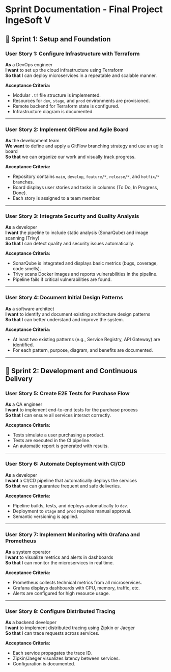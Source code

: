 # Sprint Documentation - Final Project IngeSoft V

## 🧩 Sprint 1: Setup and Foundation

### User Story 1: Configure Infrastructure with Terraform
**As** a DevOps engineer  
**I want** to set up the cloud infrastructure using Terraform  
**So that** I can deploy microservices in a repeatable and scalable manner.

**Acceptance Criteria:**
- Modular `.tf` file structure is implemented.
- Resources for `dev`, `stage`, and `prod` environments are provisioned.
- Remote backend for Terraform state is configured.
- Infrastructure diagram is documented.

---

### User Story 2: Implement GitFlow and Agile Board
**As** the development team  
**We want** to define and apply a GitFlow branching strategy and use an agile board  
**So that** we can organize our work and visually track progress.

**Acceptance Criteria:**
- Repository contains `main`, `develop`, `feature/*`, `release/*`, and `hotfix/*` branches.
- Board displays user stories and tasks in columns (To Do, In Progress, Done).
- Each story is assigned to a team member.

---

### User Story 3: Integrate Security and Quality Analysis
**As** a developer  
**I want** the pipeline to include static analysis (SonarQube) and image scanning (Trivy)  
**So that** I can detect quality and security issues automatically.

**Acceptance Criteria:**
- SonarQube is integrated and displays basic metrics (bugs, coverage, code smells).
- Trivy scans Docker images and reports vulnerabilities in the pipeline.
- Pipeline fails if critical vulnerabilities are found.

---

### User Story 4: Document Initial Design Patterns
**As** a software architect  
**I want** to identify and document existing architecture design patterns  
**So that** I can better understand and improve the system.

**Acceptance Criteria:**
- At least two existing patterns (e.g., Service Registry, API Gateway) are identified.
- For each pattern, purpose, diagram, and benefits are documented.

---

## 🚀 Sprint 2: Development and Continuous Delivery

### User Story 5: Create E2E Tests for Purchase Flow
**As** a QA engineer  
**I want** to implement end-to-end tests for the purchase process  
**So that** I can ensure all services interact correctly.

**Acceptance Criteria:**
- Tests simulate a user purchasing a product.
- Tests are executed in the CI pipeline.
- An automatic report is generated with results.

---

### User Story 6: Automate Deployment with CI/CD
**As** a developer  
**I want** a CI/CD pipeline that automatically deploys the services  
**So that** we can guarantee frequent and safe deliveries.

**Acceptance Criteria:**
- Pipeline builds, tests, and deploys automatically to `dev`.
- Deployment to `stage` and `prod` requires manual approval.
- Semantic versioning is applied.

---

### User Story 7: Implement Monitoring with Grafana and Prometheus
**As** a system operator  
**I want** to visualize metrics and alerts in dashboards  
**So that** I can monitor the microservices in real time.

**Acceptance Criteria:**
- Prometheus collects technical metrics from all microservices.
- Grafana displays dashboards with CPU, memory, traffic, etc.
- Alerts are configured for high resource usage.

---

### User Story 8: Configure Distributed Tracing
**As** a backend developer  
**I want** to implement distributed tracing using Zipkin or Jaeger  
**So that** I can trace requests across services.

**Acceptance Criteria:**
- Each service propagates the trace ID.
- Zipkin/Jaeger visualizes latency between services.
- Configuration is documented.